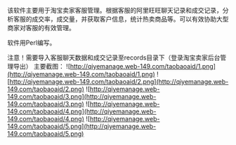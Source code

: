 该软件主要用于淘宝卖家客服管理。根据客服的阿里旺旺聊天记录和成交记录，分析客服的成交率，成交量，并获取客户信息，统计热卖商品等。可以有效协助大型商家对客服的有效管理。

软件用Perl编写。

注意！需要导入客服聊天数据和成交记录至records目录下（登录淘宝卖家后台管理导出）
主要截图：
![http://qiyemanage.web-149.com/taobaoaid/1.png](http://qiyemanage.web-149.com/taobaoaid/1.png)
![http://qiyemanage.web-149.com/taobaoaid/2.png](http://qiyemanage.web-149.com/taobaoaid/2.png)
![http://qiyemanage.web-149.com/taobaoaid/3.png](http://qiyemanage.web-149.com/taobaoaid/3.png)
![http://qiyemanage.web-149.com/taobaoaid/4.png](http://qiyemanage.web-149.com/taobaoaid/4.png)
![http://qiyemanage.web-149.com/taobaoaid/5.png](http://qiyemanage.web-149.com/taobaoaid/5.png)